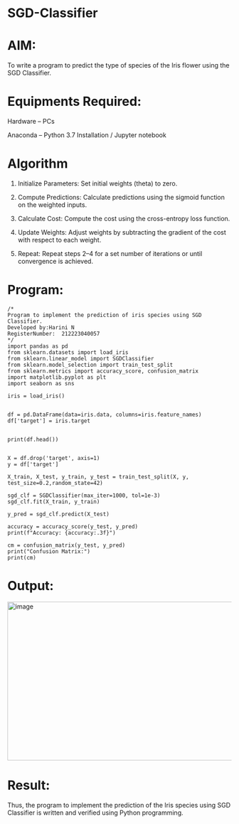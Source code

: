 # SGD-Classifier
# AIM:
To write a program to predict the type of species of the Iris flower using the SGD Classifier.

# Equipments Required:

Hardware – PCs

Anaconda – Python 3.7 Installation / Jupyter notebook
# Algorithm

1. Initialize Parameters: Set initial weights (theta) to zero.

2. Compute Predictions: Calculate predictions using the sigmoid function on the weighted inputs.

3. Calculate Cost: Compute the cost using the cross-entropy loss function.

4. Update Weights: Adjust weights by subtracting the gradient of the cost with respect to each weight.

5.  Repeat: Repeat steps 2–4 for a set number of iterations or until convergence is achieved.

# Program:
```
/*
Program to implement the prediction of iris species using SGD Classifier.
Developed by:Harini N
RegisterNumber:  212223040057
*/
import pandas as pd
from sklearn.datasets import load_iris
from sklearn.linear_model import SGDClassifier
from sklearn.model_selection import train_test_split
from sklearn.metrics import accuracy_score, confusion_matrix
import matplotlib.pyplot as plt
import seaborn as sns

iris = load_iris()


df = pd.DataFrame(data=iris.data, columns=iris.feature_names)
df['target'] = iris.target


print(df.head())


X = df.drop('target', axis=1)
y = df['target']

X_train, X_test, y_train, y_test = train_test_split(X, y, test_size=0.2,random_state=42)

sgd_clf = SGDClassifier(max_iter=1000, tol=1e-3)
sgd_clf.fit(X_train, y_train)

y_pred = sgd_clf.predict(X_test)

accuracy = accuracy_score(y_test, y_pred)
print(f"Accuracy: {accuracy:.3f}")

cm = confusion_matrix(y_test, y_pred)
print("Confusion Matrix:")
print(cm)
```
# Output:

<img width="726" height="357" alt="image" src="https://github.com/user-attachments/assets/a4ec0013-a969-44f8-ac2f-f3e80c647237" />

# Result:
Thus, the program to implement the prediction of the Iris species using SGD Classifier is written and verified using Python programming.
